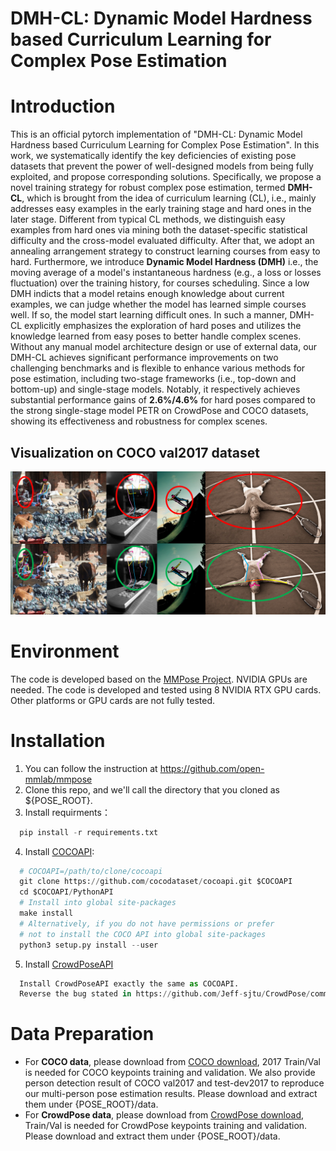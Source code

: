 # DMH-CL: Dynamic Model Hardness based Curriculum Learning for Complex Pose Estimation
# Introduction
This is an official pytorch implementation of "DMH-CL: Dynamic Model Hardness based Curriculum Learning for Complex Pose Estimation". In this work, we systematically identify the key deficiencies of existing pose datasets that prevent the power of well-designed models from being fully exploited, and propose corresponding solutions. Specifically, we propose a novel training strategy for robust complex pose estimation, termed **DMH-CL**, which is brought from the idea of curriculum learning (CL), i.e., mainly addresses easy examples in the early training stage and hard ones in the later stage. Different from typical CL methods, we distinguish easy examples from hard ones via mining both the dataset-specific statistical difficulty and the cross-model evaluated difficulty. After that, we adopt an annealing arrangement strategy to construct learning courses from easy to hard. Furthermore, we introduce **Dynamic Model Hardness (DMH)** i.e., the moving average of a model's instantaneous hardness (e.g., a loss or losses fluctuation) over the training history, for courses scheduling. Since a low DMH indicts that a model retains enough knowledge about current examples, we can judge whether the model has learned simple courses well. If so, the model start learning difficult ones. In such a manner, DMH-CL explicitly emphasizes the exploration of hard poses and utilizes the knowledge learned from easy poses to better handle complex scenes. Without any manual model architecture design or use of external data, our DMH-CL achieves significant performance improvements on two challenging benchmarks and is flexible to enhance various methods for pose estimation, including two-stage frameworks (i.e., top-down and bottom-up) and single-stage models. Notably, it respectively achieves substantial performance gains of **2.6%/4.6%** for hard poses compared to the strong single-stage model PETR on CrowdPose and COCO datasets, showing its effectiveness and robustness for complex scenes. 

## Visualization on COCO val2017 dataset
![](https://github.com/BT-C/DMH-CL/blob/main/visualization/confused_vis.png)

# Environment
The code is developed based on the [MMPose Project](https://github.com/open-mmlab/mmpose). NVIDIA GPUs are needed. The code is developed and tested using 8 NVIDIA RTX GPU cards. Other platforms or GPU cards are not fully tested.
# Installation
1. You can follow the instruction at https://github.com/open-mmlab/mmpose 
2. Clone this repo, and we'll call the directory that you cloned as ${POSE_ROOT}.
3. Install requirments：
```python
  pip install -r requirements.txt
```
4. Install [COCOAPI](https://github.com/cocodataset/cocoapi):
```python
  # COCOAPI=/path/to/clone/cocoapi
  git clone https://github.com/cocodataset/cocoapi.git $COCOAPI
  cd $COCOAPI/PythonAPI
  # Install into global site-packages
  make install
  # Alternatively, if you do not have permissions or prefer
  # not to install the COCO API into global site-packages
  python3 setup.py install --user 
```
5. Install [CrowdPoseAPI](https://github.com/Jeff-sjtu/CrowdPose)
```python
  Install CrowdPoseAPI exactly the same as COCOAPI.
  Reverse the bug stated in https://github.com/Jeff-sjtu/CrowdPose/commit/785e70d269a554b2ba29daf137354103221f479e**
```
# Data Preparation
* For **COCO data**, please download from [COCO download](https://cocodataset.org/#download), 2017 Train/Val is needed for COCO keypoints training and validation. We also provide person detection result of COCO val2017 and test-dev2017 to reproduce our multi-person pose estimation results. Please download and extract them under {POSE_ROOT}/data.  
* For **CrowdPose data**, please download from [CrowdPose download](https://github.com/Jeff-sjtu/CrowdPose#dataset), Train/Val is needed for CrowdPose keypoints training and validation. Please download and extract them under {POSE_ROOT}/data.